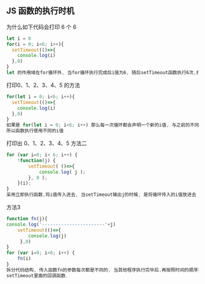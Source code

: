 ##  JS 函数的执行时机

为什么如下代码会打印 6 个 6

```javascript
let i = 0
for(i = 0; i<6; i++){
  setTimeout(()=>{
    console.log(i)
  },0)
}
let 的作用域在for循环外, 当for循环执行完成后i值为6, 随后setTimeout函数执行6次,打印出6个6.
```

 打印0、1、2、3、4、5 的方法

```javascript
for(let i = 0; i<6; i++){
  setTimeout(()=>{
    console.log(i)
  },0)
}
如果是 for(let i = 0; i<6; i++) 那么每一次循环都会声明一个新的i值, 与之前的不同.
所以函数执行使用不同的i值
```

打印出 0、1、2、3、4、5 方法二

```javascript
for (var i=0; i< 6; i++) {
    !function(j) {
        setTimeout( ()=>{
            console.log( j );
        }, 0 );
    }(i);
}
采用立即执行函数,将i值传入进去, 当setTimeout输出j的时候, 是将循环传入的i值放进去
```

方法3 

```javascript
function fn(j){
console.log('-----------------------'+j)
    setTimeout(()=>{
        console.log(j)
     },0)
}
for (var i=0; i<6; i++) {
    fn(i)
}
拆分代码结构, 传入函数fn的参数每次都是不同的, 当其他程序执行完毕后,再按照时间的顺序执行
setTimeout里面的回调函数.
```



